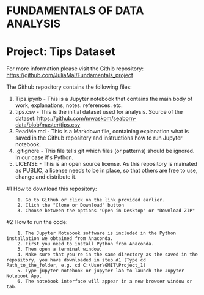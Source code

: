 # FUNDAMENTALS OF DATA ANALYSIS

# **Project: Tips Dataset**

For more information please visit the Githib repository: 
https://github.com/JuliaMal/Fundamentals_project

The Github repository contains the following files:
   1. Tips.ipynb - This is a Jupyter notebook that contains the main body of work, explanations, notes. references. etc.
   2. tips.csv - This is the initial dataset used for analysis. Source of the dataset: https://github.com/mwaskom/seaborn-data/blob/master/tips.csv
   3. ReadMe.md - This is a Markdown file, containing explanation what is saved in the Github repository and instructions how to run Jupyter notebook.
   4. .gitignore - This file tells git which files (or patterns) should be ignored. In our case it's Python.
   5. LICENSE - This is an open source license. As this repository is mainated as PUBLIC, a license needs to be in place, so that others are free to use, change and distribute it.

   #1 How to download this repository:

        1. Go to Github or click on the link provided earlier.
        2. Clich the "Clone or Download" button
        3. Choose between the options "Open in Desktop" or "Download ZIP"

   #2 How to run the code:

        1. The Jupyter Notebook software is included in the Python installation we obtained from Anaconda. 
        2. First you need to install Python from Anaconda.
        3. Then open a terminal window.
        4. Make sure that you're in the same directory as the saved in the repository, you have downloaded in step #1 (Type cd Path_to_the_folder, e.g. cd C:\User\GMIT\Project_1)
        5. Type jupyter notebook or jupyter lab to launch the Jupyter Notebook App.
        6. The notebook interface will appear in a new browser window or tab.
